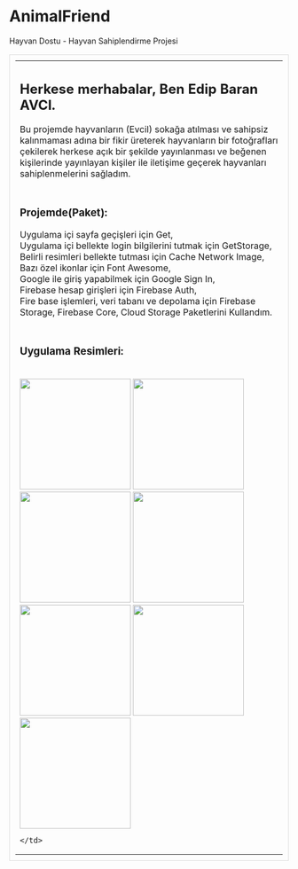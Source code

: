 # AnimalFriend
 Hayvan Dostu - Hayvan Sahiplendirme Projesi
<table style="border:1px solid #ddd; padding:10px;"width="90%" border="0" align="center" cellpadding="0" cellspacing="0">
  <tr>
    <td><h2>Herkese merhabalar, Ben Edip Baran AVCI.</h2>
    <p>Bu projemde hayvanların (Evcil) sokağa atılması ve sahipsiz kalınmaması adına bir fikir üreterek hayvanların bir fotoğrafları çekilerek herkese açık bir şekilde yayınlanması ve beğenen kişilerinde yayınlayan kişiler ile iletişime geçerek hayvanları sahiplenmelerini sağladım.</p></td>
  </tr>
  <tr>
    <td><h3>Projemde(Paket):</h3>
    Uygulama içi sayfa geçişleri için Get,<br/>
    Uygulama içi bellekte login bilgilerini tutmak için GetStorage,<br/>
    Belirli resimleri bellekte tutması için Cache Network Image,<br/>
    Bazı özel ikonlar için Font Awesome,<br/>
    Google ile giriş yapabilmek için Google Sign In,<br/>
    Firebase hesap girişleri için Firebase Auth,<br/>
    Fire base işlemleri, veri tabanı ve depolama için Firebase Storage, Firebase Core, Cloud Storage Paketlerini Kullandım.</p></td>
  </tr>
  <tr>
    <td><h3>Uygulama Resimleri: </h3><br/>
    <img width="200" src="https://user-images.githubusercontent.com/33373519/179312249-f50f62bd-15df-42e3-9fea-363db356e327.jpg" alt="" />
<img width="200" src="https://user-images.githubusercontent.com/33373519/179312256-ccae027b-611f-4a1f-98c8-ff9ff21c8675.jpg" alt="" />
<img width="200" src="https://user-images.githubusercontent.com/33373519/179312258-da6cfa12-5d4d-4e32-83e2-4d61a5e26b0d.jpg" alt="" />
<img width="200" src="https://user-images.githubusercontent.com/33373519/179312259-9e0b3b35-76d0-4926-941a-02ff06626409.jpg" alt="" />
<img width="200" src="https://user-images.githubusercontent.com/33373519/179312261-69b01710-c408-4669-85c8-71765b5a1ada.jpg" alt="" />
<img width="200" src="https://user-images.githubusercontent.com/33373519/179312263-e28d9456-a628-4734-b912-5d4388ec0b08.jpg" alt="" />
<img width="200" src="https://user-images.githubusercontent.com/33373519/179312267-b9f87e0e-f724-4efa-8bad-7a6d3ddfcdfe.jpg" alt="" />

    
    
    </td>
  </tr>

</table>
